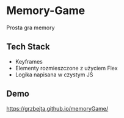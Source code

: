 # Memory-Game

Prosta gra memory

## Tech Stack

- Keyframes
- Elementy rozmieszczone z użyciem Flex
- Logika napisana w czystym JS

## Demo

https://grzbejta.github.io/memoryGame/
